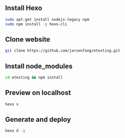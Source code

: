 ## Install Hexo

```bash
sudo apt-get install nodejs-legacy npm
sudo npm install -g hexo-cli
```

## Clone website

```bash
git clone https://github.com/jarsonfang/etesting.git
```

## Install node_modules

```bash
cd etesting && npm install
```

## Preview on localhost

```bash
hexo s
```

## Generate and deploy

```bash
hexo d -g
```
